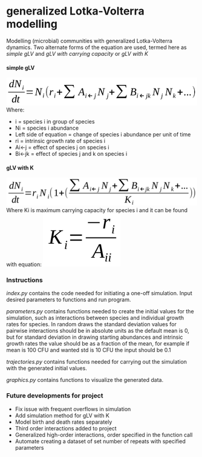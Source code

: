 # generalized Lotka-Volterra modelling
Modelling (microbial) communities with generalized Lotka-Volterra dynamics. Two alternate forms of the equation are used, termed here as *simple gLV* and *gLV with carrying capacity* or *gLV with K*

#### simple gLV
![simple gLV equation](equations/simple_gLV.png)
Where:
- i = species i in group of species
- Ni = species i abundance
- Left side of equation = change of species i abundance per unit of time
- ri = intrinsic growth rate of species i
- Ai<-j = effect of species j on species i
- Bi<-jk = effect of species j and k on species i

#### gLV with K
![gLV with K](equations/gLV_with_K.png)
Where Ki is maximum carrying capacity for species i and it can be found with equation:
![define K](equations/def_K.png) 

### Instructions
*index.py* contains the code needed for initiating a one-off simulation. Input desired parameters to functions and run program.

*parameters.py* contains functions needed to create the initial values for the simulation, such as interactions between species and individual growth rates for species. In random draws the standard deviation values for pairwise interactions should be in absolute units as the default mean is 0, but for standard deviation in drawing starting abundances and intrinsic growth rates the value should be as a fraction of the mean, for example if mean is 100 CFU and wanted std is 10 CFU the input should be 0.1

*trajectories.py* contains functions needed for carrying out the simulation with the generated initial values.

*graphics.py* contains functions to visualize the generated data.

### Future developments for project
- Fix issue with frequent overflows in simulation
- Add simulation method for gLV with K
- Model birth and death rates separately
- Third order interactions added to project
- Generalized high-order interactions, order specified in the function call
- Automate creating a dataset of set number of repeats with specified parameters
